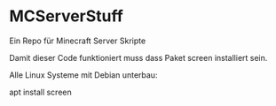 # MCServerStuff
Ein Repo für Minecraft Server Skripte

Damit dieser Code funktioniert muss dass Paket screen installiert sein.

Alle Linux Systeme mit Debian unterbau:

apt install screen
